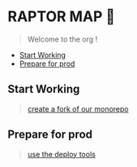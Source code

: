 # RAPTOR MAP 🦖

> Welcome to the org !

- [Start Working](#start-working)
- [Prepare for prod](#prepare-for-prod)

## Start Working

> [create a fork of our monorepo](https://github.com/raptormap/raptormap)

## Prepare for prod

> [use the deploy tools](https://github.com/raptormap/deploy)